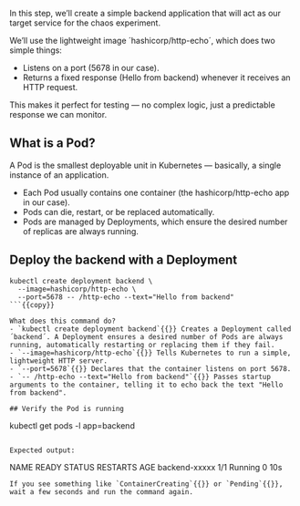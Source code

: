 
In this step, we’ll create a simple backend application that will act as our target service for the chaos experiment.

We’ll use the lightweight image ´hashicorp/http-echo´, which does two simple things:
- Listens on a port (5678 in our case).
- Returns a fixed response (Hello from backend) whenever it receives an HTTP request.

This makes it perfect for testing — no complex logic, just a predictable response we can monitor.

## What is a Pod?

A Pod is the smallest deployable unit in Kubernetes — basically, a single instance of an application.
- Each Pod usually contains one container (the hashicorp/http-echo app in our case).
- Pods can die, restart, or be replaced automatically.
- Pods are managed by Deployments, which ensure the desired number of replicas are always running.

## Deploy the backend with a Deployment
```
kubectl create deployment backend \
  --image=hashicorp/http-echo \
  --port=5678 -- /http-echo --text="Hello from backend"
```{{copy}}

What does this command do?
- `kubectl create deployment backend`{{}} Creates a Deployment called ´backend´. A Deployment ensures a desired number of Pods are always running, automatically restarting or replacing them if they fail.
- `--image=hashicorp/http-echo`{{}} Tells Kubernetes to run a simple, lightweight HTTP server.
- `--port=5678`{{}} Declares that the container listens on port 5678.
- `-- /http-echo --text="Hello from backend"`{{}} Passes startup arguments to the container, telling it to echo back the text "Hello from backend".

## Verify the Pod is running
```
kubectl get pods -l app=backend
```{{copy}}

Expected output:
```
NAME                            READY   STATUS    RESTARTS   AGE
backend-xxxxx                    1/1    Running       0      10s
```
If you see something like `ContainerCreating`{{}} or `Pending`{{}}, wait a few seconds and run the command again.
